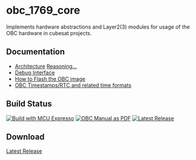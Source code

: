 obc_1769_core
=============

Implements hardware abstractions and Layer2(3) modules for usage of the OBC
hardware in cubesat projects.

Documentation
-------------
- [Architecture](doc/m00_modules.md) [Reasoning...](doc/m90_apendix_a.md)
- [Debug Interface](doc/m01_debug_if.md)
- [How to Flash the OBC image](doc/m02_flash_prog.md)
- [OBC Timestamps/RTC and related time formats](doc/m03_systime.md)


Build Status
------------
[![Build with MCU Expresso](https://github.com/RobertK66/obc_1769_core/actions/workflows/build.yml/badge.svg)](https://github.com/RobertK66/obc_1769_core/actions/workflows/build.yml) [![OBC Manual as PDF](https://github.com/RobertK66/obc_1769_core/actions/workflows/make-docu.yml/badge.svg)](https://github.com/RobertK66/obc_1769_core/actions/workflows/make-docu.yml) [![Latest Release](https://github.com/RobertK66/obc_1769_core/actions/workflows/release.yml/badge.svg)](https://github.com/RobertK66/obc_1769_core/actions/workflows/release.yml)

Download
--------
[Latest Release](https://github.com/RobertK66/obc_1769_core/releases/latest)
